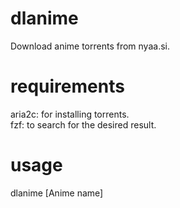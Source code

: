 # dlanime
Download anime torrents from nyaa.si. 
# requirements
aria2c: for installing torrents.\
fzf: to search for the desired result.
# usage
dlanime [Anime name]
